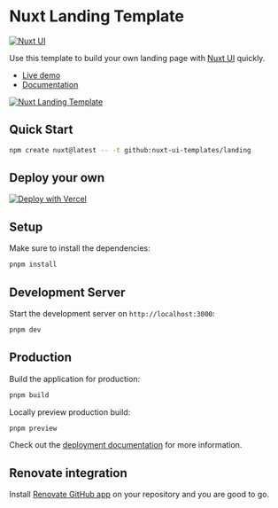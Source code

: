 # Nuxt Landing Template

[![Nuxt UI](https://img.shields.io/badge/Made%20with-Nuxt%20UI-00DC82?logo=nuxt&labelColor=020420)](https://ui.nuxt.com)

Use this template to build your own landing page with [Nuxt UI](https://ui.nuxt.com) quickly.

- [Live demo](https://landing-template.nuxt.dev/)
- [Documentation](https://ui4.nuxt.com/docs/getting-started/installation/nuxt)

<a href="https://landing-template.nuxt.dev/" target="_blank">
  <picture>
    <source media="(prefers-color-scheme: dark)" srcset="https://ui4.nuxt.com/assets/templates/nuxt/landing-dark.png">
    <source media="(prefers-color-scheme: light)" srcset="https://ui4.nuxt.com/assets/templates/nuxt/landing-light.png">
    <img alt="Nuxt Landing Template" src="https://ui4.nuxt.com/assets/templates/nuxt/landing-light.png">
  </picture>
</a>

## Quick Start

```bash [Terminal]
npm create nuxt@latest -- -t github:nuxt-ui-templates/landing
```

## Deploy your own

[![Deploy with Vercel](https://vercel.com/button)](https://vercel.com/new/clone?repository-name=landing&repository-url=https%3A%2F%2Fgithub.com%2Fnuxt-ui-templates%2Flanding&demo-image=https%3A%2F%2Fui4.nuxt.com%2Fassets%2Ftemplates%2Fnuxt%2Flanding-dark.png&demo-url=https%3A%2F%2Flanding-template.nuxt.dev%2F&demo-title=Nuxt%20Landing%20Template&demo-description=A%20modern%20landing%20page%20template%20powered%20by%20Nuxt%20Content.)

## Setup

Make sure to install the dependencies:

```bash
pnpm install
```

## Development Server

Start the development server on `http://localhost:3000`:

```bash
pnpm dev
```

## Production

Build the application for production:

```bash
pnpm build
```

Locally preview production build:

```bash
pnpm preview
```

Check out the [deployment documentation](https://nuxt.com/docs/getting-started/deployment) for more information.

## Renovate integration

Install [Renovate GitHub app](https://github.com/apps/renovate/installations/select_target) on your repository and you are good to go.
